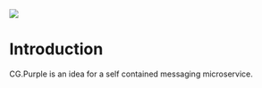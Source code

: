 <img src="~/images/codegator-334x158.png" />

# Introduction

CG.Purple is an idea for a self contained messaging microservice. 






